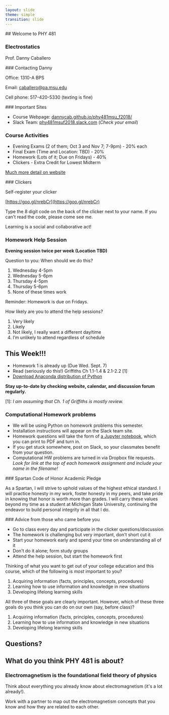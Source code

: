 ```yaml
---
layout: slide
theme: simple
transition: slide
---
```


<section data-markdown>
## Welcome to PHY 481

### Electrostatics

Prof. Danny Caballero

</section>

<section data-markdown>
### Contacting Danny

Office: 1310-A BPS

Email: <caballero@pa.msu.edu>

Cell phone: 517-420-5330 (texting is fine)


</section>

<section data-markdown>
### Important Sites

* Course Webpage: [dannycab.github.io/phy481msu_f2018/](http://dannycab.github.io/phy481msu_f2018/)
* Slack Team: [phy481msuf2018.slack.com](https://phy481msuf2018.slack.com) (*Check your email*)

</section>

<section data-markdown>

### Course Activities
* Evening Exams (2 of them; Oct 3 and Nov 7; 7-9pm) - 20% each
* Final Exam (Time and Location: TBD) - 20%
* Homework (Lots of it; Due on Fridays) - 40%
* Clickers - Extra Credit for Lowest Midterm

[Much more detail on website](http://dannycab.github.io/phy481msu_f2018/)

</section>

<section data-markdown>
### Clickers

Self-register your clicker

[https://goo.gl/nrebCr](https://goo.gl/nrebCr)

Type the 8 digit code on the back of the clicker next to your name. If you can't read the code, please come see me.
</section>

<section data-markdown>

Learning is a social and collaborative act!

### Homework Help Session

**Evening session twice per week (Location TBD)**

Question to you: When should we do this?

1. Wednesday 4-5pm
2. Wednesday 5-6pm
3. Thursday 4-5pm
4. Thursday 5-6pm
5. None of these times work

Reminder: Homework is due on Fridays.

</section>

<section data-markdown>

How likely are you to attend the help sessions?

1. Very likely
2. Likely
3. Not likely, I really want a different day/time
4. I’m unlikely to attend regardless of schedule

</section>

<section data-markdown>

## This Week!!!

* Homework 1 is already up (Due Wed. Sept. 7)
* Read (seriously do this!) Griffiths Ch 1.1-1.4 & 2.1-2.2 [1]
* [Download Anaconda distribution of Python](https://www.continuum.io/downloads)

**Stay up-to-date by checking website, calendar, and discussion forum regularly.**

[1]: *I am assuming that Ch. 1 of Griffiths is mostly review.*

</section>

<section data-markdown>

### Computational Homework problems

* We will be using Python on homework problems this semester.
* Installation instructions will appear on the Slack team site.
* Homework questions will take the form of [a Jupyter notebook](https://github.com/dannycab/phy481msu/blob/gh-pages/jupyter/HW1-GradientProblem.ipynb), which you can print to PDF and turn in.
* If you get stuck somewhere, post on Slack, so your classmates benefit from your question.
* Computational HW problems are turned in via Dropbox file requests. *Look for link at the top of each homework assignment and include your name in the filename!*

</section>

<section data-markdown>
### Spartan Code of Honor Academic Pledge

As a Spartan, I will strive to uphold values of the highest ethical standard. I will practice honesty in my work, foster honesty in my peers, and take pride in knowing that honor is worth more than grades. I will carry these values beyond my time as a student at Michigan State University, continuing the endeavor to build personal integrity in all that I do.

</section>

<section data-markdown>
### Advice from those who came before you

* Go to class every day and participate in the clicker questions/discussion
* The homework is challenging but very important, don't short cut it
* Start your homework early and spend your time on understanding all of it
* Don't do it alone; form study groups
* Attend the help session, but start the homework first

</section>

<section data-markdown>

Thinking of what you want to get out of your college education and this course, which of the following is *most* important to you?

1. Acquiring information (facts, principles, concepts, procedures)
2. Learning how to use information and knowledge in new situations
3. Developing lifelong learning skills

</section>

<section data-markdown>

All three of these goals are clearly important. However,  which of these three goals do you think you can do on our own (say, before class)?

1. Acquiring information (facts, principles, concepts, procedures)
2. Learning how to use information and knowledge in new situations
3. Developing lifelong learning skills

</section>

<section data-markdown>

# Questions?

</section>

<section data-markdown>

## What do you think PHY 481 is about?

</section>

<section data-markdown>

### Electromagnetism is the foundational field theory of physics

Think about everything you already know about electromagnetism (it's a lot already!).

Work with a partner to map out the electromagnetism concepts that you know and how they are related to each other.

</section>
